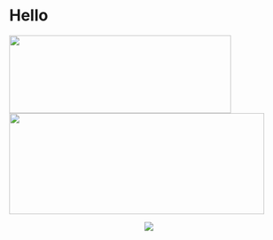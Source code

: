 # Hello
<img width="400" height="140" src="https://card.yuy1n.io/card/76561198326110511/dark,badge,group"><img width="460" height="182" src="https://ns.yuy1n.io/card/7442a2ea9f03bd20/history" />
<div align="center"> <img src="https://activity-graph.herokuapp.com/graph?username=SolitaryEgo&theme=xcode" /> </div>
